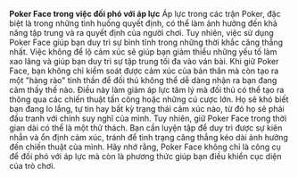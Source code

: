 **Poker Face trong việc đối phó với áp lực**
Áp lực trong các trận Poker, đặc biệt là trong những tình huống quyết định, có thể làm ảnh hưởng đến khả năng tập trung và ra quyết định của người chơi. Tuy nhiên, việc sử dụng Poker Face giúp bạn duy trì sự bình tĩnh trong những thời khắc căng thẳng nhất. Việc không để lộ cảm xúc sẽ giúp bạn giảm thiểu những yếu tố làm xao lãng và giúp bạn duy trì sự tập trung tối đa vào ván bài.
Khi giữ Poker Face, bạn không chỉ kiểm soát được cảm xúc của bản thân mà còn tạo ra một "hàng rào" tinh thần để đối thủ không thể dễ dàng nhận ra bạn đang cảm thấy thế nào. Điều này làm giảm áp lực tâm lý mà đối thủ có thể tạo ra thông qua các chiến thuật tấn công hoặc những cú cược lớn. Họ sẽ khó biết bạn đang lo lắng, tự tin hay bất kỳ trạng thái cảm xúc nào, từ đó họ sẽ phải đấu tranh với chính suy nghĩ của mình.
Tuy nhiên, giữ Poker Face trong thời gian dài có thể là một thử thách. Bạn cần luyện tập để duy trì được sự kiên nhẫn và ổn định cảm xúc, tránh để tình trạng căng thẳng kéo dài ảnh hưởng đến chiến thuật của mình. Hãy nhớ rằng, Poker Face không chỉ là công cụ để đối phó với áp lực mà còn là phương thức giúp bạn điều khiển cục diện của trò chơi.
